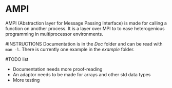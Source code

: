 AMPI
====
AMPI (Abstraction layer for Message Passing Interface) is made for calling a function on another process.  It is a layer over MPI to to ease heterogenious programming in multiprocessor environments.

#INSTRUCTIONS
Documentation is in the *Doc* folder and can be read with `man -l`.  There is currently one example in the *example* folder.

#TODO list
* Documentation needs more proof-reading
* An adaptor needs to be made for arrays and other std data types
* More testing
